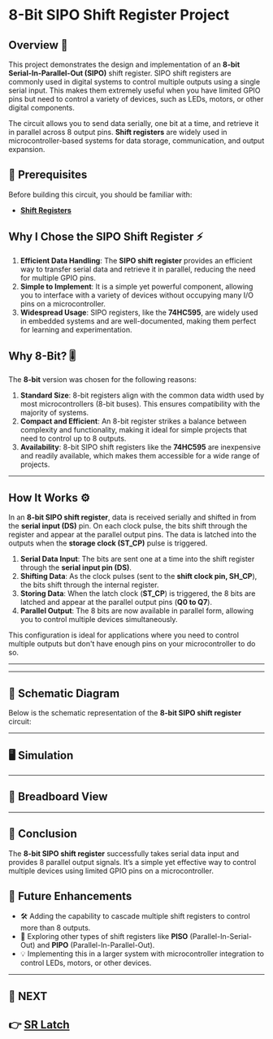 # 8-Bit SIPO Shift Register Project

## Overview 🚀
This project demonstrates the design and implementation of an **8-bit Serial-In-Parallel-Out (SIPO)** shift register. SIPO shift registers are commonly used in digital systems to control multiple outputs using a single serial input. This makes them extremely useful when you have limited GPIO pins but need to control a variety of devices, such as LEDs, motors, or other digital components.

The circuit allows you to send data serially, one bit at a time, and retrieve it in parallel across 8 output pins. **Shift registers** are widely used in microcontroller-based systems for data storage, communication, and output expansion.

## 📌 Prerequisites

Before building this circuit, you should be familiar with:

- **[Shift Registers](../../Digital_Circuit/Register)**


## Why I Chose the SIPO Shift Register ⚡
1. **Efficient Data Handling**: The **SIPO shift register** provides an efficient way to transfer serial data and retrieve it in parallel, reducing the need for multiple GPIO pins.
2. **Simple to Implement**: It is a simple yet powerful component, allowing you to interface with a variety of devices without occupying many I/O pins on a microcontroller.
3. **Widespread Usage**: SIPO registers, like the **74HC595**, are widely used in embedded systems and are well-documented, making them perfect for learning and experimentation.

## Why 8-Bit? 🎚️
The **8-bit** version was chosen for the following reasons:
1. **Standard Size**: 8-bit registers align with the common data width used by most microcontrollers (8-bit buses). This ensures compatibility with the majority of systems.
2. **Compact and Efficient**: An 8-bit register strikes a balance between complexity and functionality, making it ideal for simple projects that need to control up to 8 outputs.
3. **Availability**: 8-bit SIPO shift registers like the **74HC595** are inexpensive and readily available, which makes them accessible for a wide range of projects.

---

## How It Works ⚙️
In an **8-bit SIPO shift register**, data is received serially and shifted in from the **serial input (DS)** pin. On each clock pulse, the bits shift through the register and appear at the parallel output pins. The data is latched into the outputs when the **storage clock (ST_CP)** pulse is triggered.

1. **Serial Data Input**: The bits are sent one at a time into the shift register through the **serial input pin (DS)**.
2. **Shifting Data**: As the clock pulses (sent to the **shift clock pin, SH_CP**), the bits shift through the internal register.
3. **Storing Data**: When the latch clock (**ST_CP**) is triggered, the 8 bits are latched and appear at the parallel output pins (**Q0 to Q7**).
4. **Parallel Output**: The 8 bits are now available in parallel form, allowing you to control multiple devices simultaneously.

This configuration is ideal for applications where you need to control multiple outputs but don't have enough pins on your microcontroller to do so.

---

---

## 📜 Schematic Diagram

Below is the schematic representation of the **8-bit SIPO shift register** circuit:


---

## 🖥️ Simulation


---

## 🔌 Breadboard View



---



## 🎯 Conclusion
The **8-bit SIPO shift register** successfully takes serial data input and provides 8 parallel output signals. It’s a simple yet effective way to control multiple devices using limited GPIO pins on a microcontroller.

## 🚀 Future Enhancements
- 🛠 Adding the capability to cascade multiple shift registers to control more than 8 outputs.
- 🔌 Exploring other types of shift registers like **PISO** (Parallel-In-Serial-Out) and **PIPO** (Parallel-In-Parallel-Out).
- 💡 Implementing this in a larger system with microcontroller integration to control LEDs, motors, or other devices.

---

## 🔹 NEXT  
**👉 [SR Latch](../../CMOS_Circuit/SR_Latch)**
---
